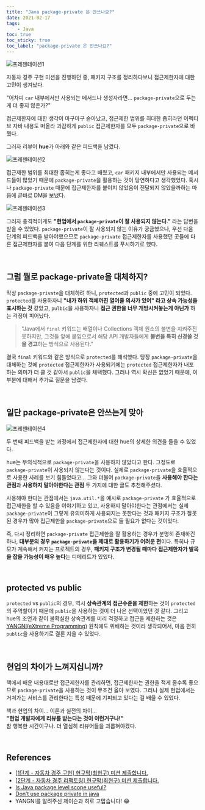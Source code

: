 ```yaml
---
title: "Java package-private 은 안쓰나요?"
date: 2021-02-17
tags:
    - Java
toc: true
toc_sticky: true
toc_label: "package-private 은 안쓰나요?"
---
```


![프레젠테이션1](https://user-images.githubusercontent.com/37354145/107908298-0cc74f00-6f99-11eb-8232-9b8d81286f28.png)

자동차 경주 구현 미션을 진행하던 중, 패키지 구조를 정리하다보니 접근제한자에 대한 고민이 생겨났다.  
  
"어차피 `car` 내부에서만 사용되는 메서드나 생성자라면... `package-private`으로 두는게 더 좋지 않은가?"  
  
접근제한자에 대한 생각이 마구마구 솓아났고, 접근제한 범위를 최대한 좁히라던 이펙티브 자바 내용도 떠올라 
과감하게 `public` 접근제한자를 모두 `package-private`으로 바꿨다.  
  
그러자 리뷰어 **hue**가 아래와 같은 피드백을 남겼다.

![프레젠테이션2](https://user-images.githubusercontent.com/37354145/107912147-51ef7f00-6fa1-11eb-824b-d545543dff3d.png)

접근제한 범위를 최대한 좁히는게 좋다고 배웠고, `car` 패키지 내부에서만 사용되는 메서드들이 많았기 때문에 
`package-private`을 활용하는 것이 당연하다고 생각했었다. 혹시나 `package-private` 때문에 
접근제한자를 붙이지 않았음이 전달되지 않았을까하는 마음에 곧바로 DM을 보냈다.

![프레젠테이션3](https://user-images.githubusercontent.com/37354145/107912573-173a1680-6fa2-11eb-97ee-736df1a9b917.png)

그러자 충격적이게도 **"현업에서 `package-private`이 잘 사용되지 않는다."** 라는 답변을 받을 수 있었다. 
`package-private`이 잘 사용되지 않는 이유가 궁금했으나, 우선 다음 단계의 피드백을 받아야했으므로 
`package-private` 접근제한자를 사용했던 곳들에 다른 접근제한자를 붙여 다음 단계를 위한 리퀘스트를 푸시하기로 했다.

<br>

## 그럼 뭘로 package-private을 대체하지?
막상 `package-private`을 대체하려 하니, `protected`과 `public` 중에 고민이 되었다. 
`protected`를 사용하자니 **"내가 하위 객체까진 열어줄 의사가 있어" 라고 상속 가능성을 표시하는 것** 같았고, 
`pulbic`을 사용하자니 **접근 권한을 너무 개방시켜놓는게 아닌가** 하는 걱정이 피어났다.  
  
> "Java에서 `final` 키워드는 배열이나 Collections 객체 원소의 불변을 지켜주진 못하지만, 
> 그것들 앞에 붙임으로서 해당 API 개발자들에게 **불변을 특히 신경쓸 것을 경고**하는 방식으로 사용된다."

결국 `final` 키워드와 같은 방식으로 `protected`를 해석했다. 당장 `package-private`을 대체하는 것에 
`protected` 접근제한자가 사용되기에는 `protected` 접근제한자가 내포하는 의미가 더 클 것 같아서 `public`을 채택했다.
그러나 역시 확신은 없었기 때문에, 이 부분에 대해서 추가로 질문을 남겼다.

<br>

## 일단 package-private은 안쓰는게 맞아

![프레젠테이션4](https://user-images.githubusercontent.com/37354145/107914949-cbd63700-6fa6-11eb-9917-5904a3423bde.png)

두 번째 피드백을 받는 과정에서 접근제한자에 대한 hue의 상세한 의견을 들을 수 있었다.  
  
hue는 무의식적으로 `package-private`을 사용하지 않았다고 한다. 그정도로 `package-private`이 사용되지 않는다는 것이다. 
실제로 `package-private`을 효율적으로 사용한 사례를 보기 힘들었다고... 
그와 더불어 `package-private`을 **사용해야 한다는 관점**과 **사용하지 말아야한다는 관점** 두 가지에 대한 
글도 추천해주셨다.  
  
사용해야 한다는 관점에서는 `java.util.*`을 예시로 `package-private` 
가 효율적으로 접근제한을 할 수 있음을 이야기하고 있고, 사용하지 말아야한다는 관점에서는 
실제 `package-private`이 그렇게 유의미하게 사용되지는 못한다는 것과 패키지 구조가 잘못된 경우가 많아 
접근제한을 `package-private`으로 둘 필요가 없다는 것이었다.  
  
즉, 다시 정리하면 `package-private` 접근제한을 잘 활용하는 경우가 분명히 존재하긴 하나, 
**대부분의 경우 `package-private`을 제대로 활용하기가 어려운 편**이다. 특히나 규모가 계속해서 커지는 
프로젝트의 경우, **패키지 구조가 변경될 때마다 접근제한자가 발목을 잡을 가능성이 매우 높다**는 디메리트가 있었다.  
  
<br>

## protected vs public  
`protected` vs `public`의 경우, 역시 **상속관계의 접근수준을 제한**하는 것이 `protected`의 주역할이기 때문에 
`public`을 사용하는 것이 더 나은 선택이었던 것 같다. 그리고 hue의 조언과 같이 불확실한 상속관계를 미리 걱정하고 
접근을 제한하는 것은 [YANGNI(eXtreme Programming)](https://ko.wikipedia.org/wiki/YAGNI) 원칙에도 
위배하는 것이라 생각되어서, 마음 편히 `public`을 사용하기로 결론 지을 수 있었다.

<br>

## 현업의 차이가 느껴지십니까?
책에서 배운 내용대로만 접근제한자를 관리하면, 접근제한자는 권한을 적게 줄수록 좋으므로 `package-private`을 사용하는 것이 
무조건 옳아 보였다. 그러나 실제 현업에서는 거쳐가는 서비스를 관리한다는 특성 때문에 기피되고 있다는 걸 배울 수 있었다.  
  
책과 현업의 차이... 이론과 실전의 차이...  
**"현업 개발자에게 리뷰를 받는다는 것이 이런거구나!"**  
참 행복한 시간이구나. 더 열심히 리뷰어들을 괴롭혀야겠다.

<br>

## References
- [[1단계 - 자동차 경주 구현] 현구막(최현구) 미션 제출합니다.](https://github.com/woowacourse/java-racingcar/pull/181)
- [[2단계 - 자동차 경주 리팩토링] 현구막(최현구) 미션 제출합니다.](https://github.com/woowacourse/java-racingcar/pull/199)
- [Is Java package level scope useful?](https://softwareengineering.stackexchange.com/questions/294640/is-java-package-level-scope-useful)
- [Don’t use package private in java](https://hummusandmagnets.tumblr.com/post/52285020299/dont-use-package-private-in-java)
- YANGNI를 알려주신 제이슨과 히로 고맙습니다! 😂
